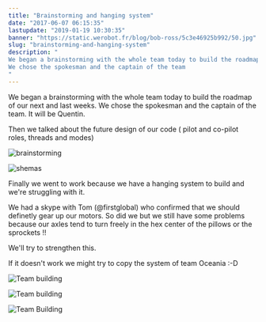 ```yaml
---
title: "Brainstorming and hanging system"
date: "2017-06-07 06:15:35"
lastupdate: "2019-01-19 10:30:35"
banner: "https://static.werobot.fr/blog/bob-ross/5c3e46925b992/50.jpg"
slug: "brainstorming-and-hanging-system"
description: " 
We began a brainstorming with the whole team today to build the roadmap of our next and last weeks.
We chose the spokesman and the captain of the team
"
---
```

We began a brainstorming with the whole team today to build the roadmap of our next and last weeks.
We chose the spokesman and the captain of the team. It will be Quentin. 

Then we talked about the future design of our code ( pilot and co-pilot roles, threads and modes)

![brainstorming](https://static.werobot.fr/blog/bob-ross/5c3e46925b992/50.jpg "brainstorming")

![shemas](https://static.werobot.fr/blog/bob-ross/5c3e469339b0a/50.jpg "schémas")

Finally we went to work because we have a hanging system to build and we're struggling with it.

We had a skype with Tom (@firstglobal) who confirmed that we should definetly gear up our motors.
So did we but we still have some problems because our axles tend to turn freely in the hex center of the pillows or the sprockets !!

We'll try to strengthen this.

If it doesn't work we might try to copy the system of team Oceania :-D

![Team building](https://static.werobot.fr/blog/bob-ross/5c3e4693ad6a7/50.jpg "Mathis et Quentin")

![Team building](https://static.werobot.fr/blog/bob-ross/5c3e46943b963/50.jpg "Antoine")

![Team Building](https://static.werobot.fr/blog/bob-ross/5c3e4694cd356/50.jpg "Antoine et Quentin")
    